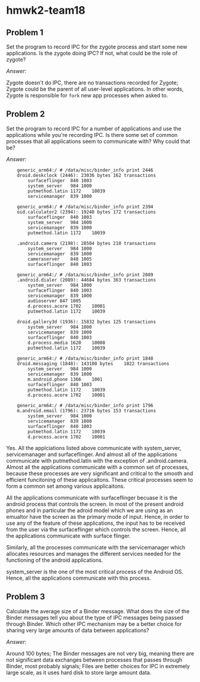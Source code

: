 # hmwk2-team18
## Problem 1
Set the program to record IPC for the zygote process and start some new applications. Is the zygote doing IPC? If not, what could be the role of zygote?

*Answer:*

Zygote doesn't do IPC, there are no transactions recorded for Zygote; Zygote could be the parent of all user-level applications. In other words, Zygote is responsible for `fork` new app processes when asked to.

## Problem 2
Set the program to record IPC for a number of applications and use the applications while you're recording IPC. Is there some set of common processes that all applications seem to communicate with? Why could that be?

*Answer:*
```
    generic_arm64:/ # /data/misc/binder_info print 2446                                          
    droid.deskclock (2446):	23036 bytes	162 transactions
        surfaceflinger	840	1003
        system_server	984	1000
        putmethod.latin	1172	10039
        servicemanager	839	1000

    generic_arm64:/ # /data/misc/binder_info print 2394                                          
    oid.calculator2 (2394):	19248 bytes	172 transactions
        surfaceflinger	840	1003
        system_server	984	1000
        servicemanager	839	1000
        putmethod.latin	1172	10039

    .android.camera (2198):	28504 bytes	210 transactions
        system_server	984	1000
        servicemanager	839	1000
        cameraserver	848	1005
        surfaceflinger	840	1003

    generic_arm64:/ # /data/misc/binder_info print 2089                                          
    .android.dialer (2089):	44684 bytes	363 transactions
        system_server	984	1000
        surfaceflinger	840	1003
        servicemanager	839	1000
        audioserver	847	1005
        d.process.acore	1702	10001
        putmethod.latin	1172	10039

    droid.gallery3d (1936):	15832 bytes	125 transactions
        system_server	984	1000
        servicemanager	839	1000
        surfaceflinger	840	1003
        d.process.media	1620	10008
        putmethod.latin	1172	10039

    generic_arm64:/ # /data/misc/binder_info print 1848                                          
    droid.messaging (1848):	143100 bytes	1022 transactions
        system_server	984	1000
        servicemanager	839	1000
        m.android.phone	1366	1001
        surfaceflinger	840	1003
        putmethod.latin	1172	10039
        d.process.acore	1702	10001

    generic_arm64:/ # /data/misc/binder_info print 1796                                          
    m.android.email (1796):	23716 bytes	153 transactions
        system_server	984	1000
        servicemanager	839	1000
        surfaceflinger	840	1003
        putmethod.latin	1172	10039
        d.process.acore	1702	10001
```

Yes. All the applciations listed above communicate with system_server, servicemanager and surfaceflinger. And almost all of the applications communicate with putmethod.latin with the exception of .android.camera. Almost all the applications communicate with a common set of processes, because these processes are very significant and critical to the smooth and efficient funcitoning of these applicaitons. These critical processes seem to form a common set among various applicaitons. 

All the applications communicate with surfaceflinger becuase it is the android process that controls the screen. In most of the present android phones and in particular the adroid model which we are using as an emualtor have the screen as the primary mode of input. Hence, in order to use any of the feature of these applications, the input has to be received from the user via the surfaceflinger which controls the screen. Hence, all the applications communicate with surface flinger.

Similarly, all the processes communicate with the servicemanager which allocates resources and manages the different services needed for the functioning of the android applications. 

system_server is the one of the most critical process of the Android OS. Hence, all the applications communicate with this process.

## Problem 3
Calculate the average size of a Binder message. What does the size of the Binder messages tell you about the type of IPC messages being passed through Binder. Which other IPC mechanism may be a better choice for sharing very large amounts of data between applications?

*Answer:*

Around 100 bytes; The Binder messages are not very big, meaning there are not significant data exchanges between processes that passes through Binder, most probably signals; Files are better choices for IPC in extremely large scale, as it uses hard disk to store large amount data.
